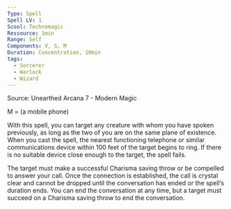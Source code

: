 ```yaml
---
Type: Spell
Spell LV: 1
Scool: Technomagic
Ressource: 1min
Range: Self
Components: V, S, M
Duration: Concentration, 10min
tags:
  - Sorcerer
  - Warlock
  - Wizard
---
```

Source: Unearthed Arcana 7 - Modern Magic

M = (a mobile phone)  

With this spell, you can target any creature with whom you have spoken previously, as long as the two of you are on the same plane of existence. When you cast the spell, the nearest functioning telephone or similar communications device within 100 feet of the target begins to ring. If there is no suitable device close enough to the target, the spell fails.

The target must make a successful Charisma saving throw or be compelled to answer your call. Once the connection is established, the call is crystal clear and cannot be dropped until the conversation has ended or the spell’s duration ends. You can end the conversation at any time, but a target must succeed on a Charisma saving throw to end the conversation.